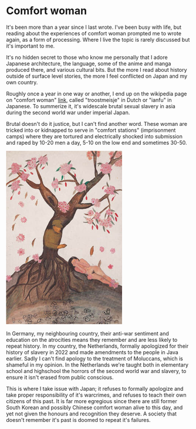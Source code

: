 # Comfort woman

It's been more than a year since I last wrote. I've been busy with life, but
reading about the experiences of comfort woman prompted me to wrote again, as a
form of processing. Where I live the topic is rarely discussed but it's
important to me.

It's no hidden secret to those who know me personally that I adore Japanese
architecture, the language, some of the anime and manga produced there, and
various cultural bits. But the more I read about history outside of surface
level stories, the more I feel conflicted on Japan and my own country.

Roughly once a year in one way or another, I end up on the wikipedia page on
"comfort woman" [link](https://en.wikipedia.org/wiki/Comfort_women), called
"troostmeisje" in Dutch or "ianfu" in Japanese. To summerize it, it's widescale
brutal sexual slavery in asia during the second world war under imperial Japan.

Brutal doesn't do it justice, but I can't find another word. These woman are
tricked into or kidnapped to serve in "comfort stations" (imprisonment camps)
where they are tortured and electrically shocked into submission and raped by
10-20 men a day, 5-10 on the low end and sometimes 30-50.

![img](./assets/img/20251003-1/kang-duk-kyung_stolen-innocence.jpg)

In Germany, my neighbouring country, their anti-war sentiment and education on
the atrocities means they remember and are less likely to repeat history. In
my country, the Netherlands, formaliy apologized for their history of slavery
in 2022 and made amendments to the people in Java earlier. Sadly I can't find
apology to the treatment of Moluccans, which is shameful in my opinion. In the
Netherlands we're taught both in elementary school and highschool the horrors
of the second world war and slavery, to ensure it isn't erased from public
conscious.

This is where I take issue with Japan; it refuses to formally apologize and
take proper responsibility of it's warcrimes, and refuses to teach their own
citizens of this past. It is far more egregious since there are still former
South Korean and possibly Chinese comfort woman alive to this day, and yet not
given the honours and recognition they deserve. A society that doesn't remember
it's past is doomed to repeat it's failures.
